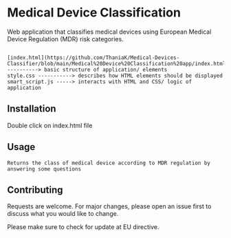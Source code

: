 # Medical Device Classification

Web application that classifies medical devices using European Medical Device Regulation (MDR) risk categories.

```

[index.html](https://github.com/ThaniaK/Medical-Devices-Classifier/blob/main/Medical%20Device%20Classification%20app/index.html)-----------> basic structure of application/ elements
style.css -----------> describes how HTML elements should be displayed
smart_script.js -----> interacts with HTML and CSS/ logic of application
```

## Installation

Double click on index.html file

## Usage

```
Returns the class of medical device according to MDR regulation by answering some questions

```

## Contributing
Requests are welcome. For major changes, please open an issue first to discuss what you would like to change.

Please make sure to check for update at EU directive.

